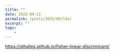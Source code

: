 ```yaml
---
title: ""
date: 2025-09-11
permalink: /posts/2025/09/lda/
excerpt: ""
tags:
    - 
---
```

https://sthalles.github.io/fisher-linear-discriminant/